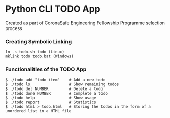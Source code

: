 # Python CLI TODO App
Created as part of CoronaSafe Engineering Fellowship Programme selection process

### Creating Symbolic Linking

```
ln -s todo.sh todo (Linux)
mklink todo todo.bat (Windows)
```

### Functionalities of the TODO App
```
$ ./todo add "todo item"    # Add a new todo
$ ./todo ls                 # Show remaining todos
$ ./todo del NUMBER         # Delete a todo
$ ./todo done NUMBER        # Complete a todo
$ ./todo help               # Show usage
$ ./todo report             # Statistics
$ ./todo html > todo.html   # Storing the todos in the form of a unordered list in a HTML file
```
